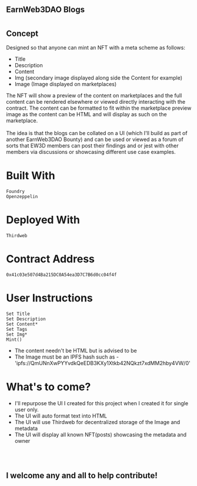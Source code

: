 ## EarnWeb3DAO Blogs

#

## Concept

Designed so that anyone can mint an NFT with a meta scheme as follows:

<ul>
<li>Title</li>
<li>Description</li>
<li>Content</li>
<li>Img (secondary image displayed along side the Content for example)</li>
<li>Image (Image displayed on marketplaces)</li>
</ul>
The NFT will show a preview of the content on marketplaces and the full content can be rendered elsewhere or viewed directly interacting with the contract. The content can be formatted to fit within the marketplace preview image as the content can be HTML and will display as such on the marketplace. 
<br/> <br/>
The idea is that the blogs can be collated on a UI (which I'll build as part of another EarnWeb3DAO Bounty) and can be used or viewed as a forum of sorts that EW3D members can post their findings and or jest with other members via discussions or showcasing different use case examples.

<br/>

# Built With

```
Foundry
Openzeppelin
```

# Deployed With

```
Thirdweb
```

# Contract Address

```
0x41c03e507d4Ba215DC0A54ea3D7C7B6d0cc04f4f
```

# User Instructions

```
Set Title
Set Description
Set Content*
Set Tags
Set Img*
Mint()
```

- The content needn't be HTML but is advised to be
- The Image must be an IPFS hash such as - 'ipfs://QmUNnXwPYYvdkQeEDB3KXy1Xtkb42NQkzt7xdMM2hby4VW/0'

# What's to come?

- I'll repurpose the UI I created for this project when I created it for single user only.
- The UI will auto format text into HTML
- The UI will use Thirdweb for decentralized storage of the Image and metadata
- The UI will display all known NFT(posts) showcasing the metadata and owner
  <br/>
  <br/>
  <br/>

#

## I welcome any and all to help contribute!

#
